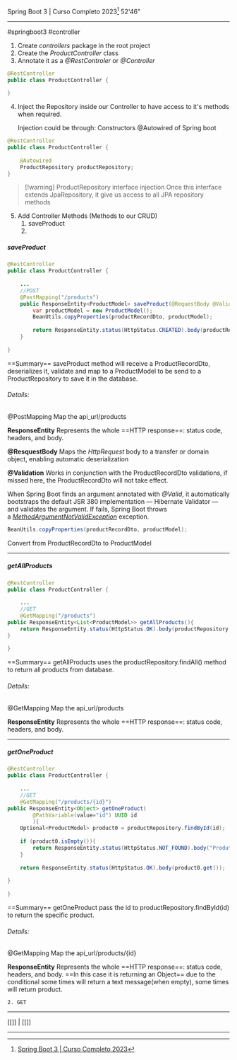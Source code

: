 Spring Boot 3 | Curso Completo 2023[^1]
52'46"
***
#springboot3 #controller 


1. Create _controllers_ package in the root project
2. Create the _ProductController_ class
3. Annotate it as a _@RestControler_ or _@Controller_
```java
@RestController  
public class ProductController {  
      
}
```

4. Inject the Repository inside our Controller to have access to it's methods when required.
   
	Injection could be through:
		Constructors
		@Autowired of Spring boot
```java
@RestController  
public class ProductController {  
  
    @Autowired
    ProductRepository productRepository;  
}
```

>[!warning] ProductRepository interface injection
>Once this interface extends JpaRepository, it give us access to all JPA repository methods


5. Add Controller Methods (Methods to our CRUD)
	1. saveProduct
	2. 


##### saveProduct
```java
@RestController  
public class ProductController {  
  
    ...  
    //POST  
    @PostMapping("/products")  
    public ResponseEntity<ProductModel> saveProduct(@RequestBody @Valid ProductRecordDto productRecordDto){  
        var productModel = new ProductModel();  
        BeanUtils.copyProperties(productRecordDto, productModel);  
  
        return ResponseEntity.status(HttpStatus.CREATED).body(productRepository.save(productModel));  
    }  
  
}
```

==Summary==
saveProduct method will receive a ProductRecordDto, deserializes it, validate  and map to a ProductModel to be send to a ProductRepository to save it in the database.

###### Details:

@PostMapping
Map the api_url/products

**ResponseEntity**
Represents the whole ==HTTP response==: status code, headers, and body.

**@ResquestBody**
Maps the _HttpRequest_ body to a transfer or domain object, enabling automatic deserialization

**@Validation**
Works in conjunction with the ProductRecordDto validations, if missed here, the ProductRecordDto will not take effect.

When Spring Boot finds an argument annotated with _@Valid_, it automatically bootstraps the default JSR 380 implementation — Hibernate Validator — and validates the argument.
If fails, Spring Boot throws a [_MethodArgumentNotValidException_](https://docs.spring.io/spring-framework/docs/current/javadoc-api/org/springframework/web/bind/MethodArgumentNotValidException.html) exception.


```java
BeanUtils.copyProperties(productRecordDto, productModel);
```
Convert from ProductRecordDto to ProductModel

***
##### getAllProducts
```java
@RestController  
public class ProductController {  
  
    ...  
    //GET
    @GetMapping("/products")  
public ResponseEntity<List<ProductModel>> getAllProducts(){  
    return ResponseEntity.status(HttpStatus.OK).body(productRepository.findAll());  
} 
  
}
```

==Summary==
getAllProducts uses the productRepository.findAll() method to return all products from database.

###### Details:

@GetMapping
Map the api_url/products

**ResponseEntity**
Represents the whole ==HTTP response==: status code, headers, and body.

***

##### getOneProduct
```java
@RestController  
public class ProductController {  
  
    ...  
    //GET 
    @GetMapping("/products/{id}")  
public ResponseEntity<Object> getOneProduct(  
        @PathVariable(value="id") UUID id  
        ){  
    Optional<ProductModel> product0 = productRepository.findById(id);  
  
    if (product0.isEmpty()){  
        return ResponseEntity.status(HttpStatus.NOT_FOUND).body("Produto não encontrado :(");  
    }  
  
    return ResponseEntity.status(HttpStatus.OK).body(product0.get());  
  
} 
  
}
```

==Summary==
getOneProduct pass the id to productRepository.findById(id) to return the specific product.

###### Details:

@GetMapping
Map the api_url/products/{id}

**ResponseEntity**
Represents the whole ==HTTP response==: status code, headers, and body.
==In this case it is returning an Object== due to the conditional some times will return a text message(when empty), some times will return product.




		
	2. GET
 


***
[[]] | [[]]

***
[^1]: [Spring Boot 3 | Curso Completo 2023](https://www.youtube.com/watch?v=wlYvA2b1BWI&t=1279s)